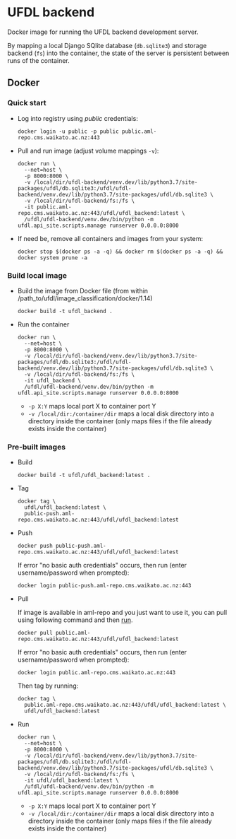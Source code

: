 # UFDL backend

Docker image for running the UFDL backend development server.

By mapping a local Django SQlite database (`db.sqlite3`) and storage 
backend (`fs`) into the container, the state of the server is persistent
between runs of the container.
 

## Docker

### Quick start

* Log into registry using *public* credentials:

  ```commandline
  docker login -u public -p public public.aml-repo.cms.waikato.ac.nz:443 
  ```

* Pull and run image (adjust volume mappings `-v`):

  ```commandline
  docker run \
    --net=host \
    -p 8000:8000 \
    -v /local/dir/ufdl-backend/venv.dev/lib/python3.7/site-packages/ufdl/db.sqlite3:/ufdl/ufdl-backend/venv.dev/lib/python3.7/site-packages/ufdl/db.sqlite3 \
    -v /local/dir/ufdl-backend/fs:/fs \
    -it public.aml-repo.cms.waikato.ac.nz:443/ufdl/ufdl_backend:latest \
    /ufdl/ufdl-backend/venv.dev/bin/python -m ufdl.api_site.scripts.manage runserver 0.0.0.0:8000
  ```

* If need be, remove all containers and images from your system:

  ```commandline
  docker stop $(docker ps -a -q) && docker rm $(docker ps -a -q) && docker system prune -a
  ```


### Build local image

* Build the image from Docker file (from within /path_to/ufdl/image_classification/docker/1.14)

  ```commandline
  docker build -t ufdl_backend .
  ```

* Run the container

  ```commandline
  docker run \
    --net=host \
    -p 8000:8000 \
    -v /local/dir/ufdl-backend/venv.dev/lib/python3.7/site-packages/ufdl/db.sqlite3:/ufdl/ufdl-backend/venv.dev/lib/python3.7/site-packages/ufdl/db.sqlite3 \
    -v /local/dir/ufdl-backend/fs:/fs \
    -it ufdl_backend \
    /ufdl/ufdl-backend/venv.dev/bin/python -m ufdl.api_site.scripts.manage runserver 0.0.0.0:8000
  ```
  * `-p X:Y` maps local port X to container port Y 
  * `-v /local/dir:/container/dir` maps a local disk directory into a directory inside the container
    (only maps files if the file already exists inside the container)

### Pre-built images

* Build

  ```commandline
  docker build -t ufdl/ufdl_backend:latest .
  ```
  
* Tag

  ```commandline
  docker tag \
    ufdl/ufdl_backend:latest \
    public-push.aml-repo.cms.waikato.ac.nz:443/ufdl/ufdl_backend:latest
  ```
  
* Push

  ```commandline
  docker push public-push.aml-repo.cms.waikato.ac.nz:443/ufdl/ufdl_backend:latest
  ```
  If error "no basic auth credentials" occurs, then run (enter username/password when prompted):
  
  ```commandline
  docker login public-push.aml-repo.cms.waikato.ac.nz:443
  ```
  
* Pull

  If image is available in aml-repo and you just want to use it, you can pull using following command and then [run](#run).

  ```commandline
  docker pull public.aml-repo.cms.waikato.ac.nz:443/ufdl/ufdl_backend:latest
  ```
  If error "no basic auth credentials" occurs, then run (enter username/password when prompted):
  
  ```commandline
  docker login public.aml-repo.cms.waikato.ac.nz:443
  ```
  Then tag by running:
  
  ```commandline
  docker tag \
    public.aml-repo.cms.waikato.ac.nz:443/ufdl/ufdl_backend:latest \
    ufdl/ufdl_backend:latest
  ```

* <a name="run">Run</a>

  ```commandline
  docker run \
    --net=host \
    -p 8000:8000 \
    -v /local/dir/ufdl-backend/venv.dev/lib/python3.7/site-packages/ufdl/db.sqlite3:/ufdl/ufdl-backend/venv.dev/lib/python3.7/site-packages/ufdl/db.sqlite3 \
    -v /local/dir/ufdl-backend/fs:/fs \
    -it ufdl/ufdl_backend:latest \
    /ufdl/ufdl-backend/venv.dev/bin/python -m ufdl.api_site.scripts.manage runserver 0.0.0.0:8000
  ```
  * `-p X:Y` maps local port X to container port Y 
  * `-v /local/dir:/container/dir` maps a local disk directory into a directory inside the container
    (only maps files if the file already exists inside the container)
